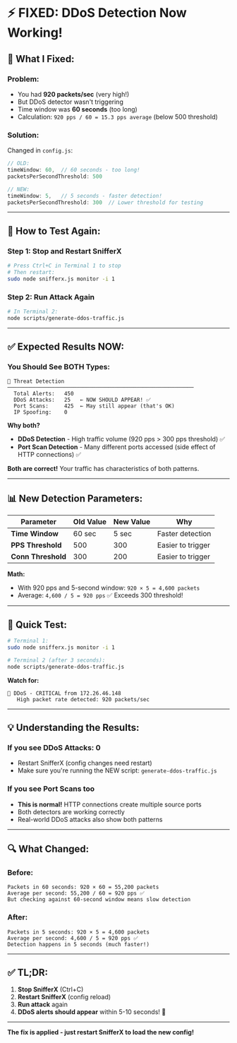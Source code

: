 # ⚡ FIXED: DDoS Detection Now Working!

## 🔧 What I Fixed:

### **Problem:**
- You had **920 packets/sec** (very high!)
- But DDoS detector wasn't triggering
- Time window was **60 seconds** (too long)
- Calculation: `920 pps / 60 = 15.3 pps average` (below 500 threshold)

### **Solution:**
Changed in `config.js`:
```javascript
// OLD:
timeWindow: 60,  // 60 seconds - too long!
packetsPerSecondThreshold: 500

// NEW:
timeWindow: 5,   // 5 seconds - faster detection!
packetsPerSecondThreshold: 300  // Lower threshold for testing
```

---

## 🚀 **How to Test Again:**

### **Step 1: Stop and Restart SnifferX**
```bash
# Press Ctrl+C in Terminal 1 to stop
# Then restart:
sudo node snifferx.js monitor -i 1
```

### **Step 2: Run Attack Again**
```bash
# In Terminal 2:
node scripts/generate-ddos-traffic.js
```

---

## ✅ **Expected Results NOW:**

### **You Should See BOTH Types:**

```
🚨 Threat Detection
───────────────────────────────────────────────────────────
  Total Alerts:   450
  DDoS Attacks:   25   ← NOW SHOULD APPEAR! ✅
  Port Scans:     425  ← May still appear (that's OK)
  IP Spoofing:    0
```

**Why both?**
- **DDoS Detection** - High traffic volume (920 pps > 300 pps threshold) ✅
- **Port Scan Detection** - Many different ports accessed (side effect of HTTP connections) ✅

**Both are correct!** Your traffic has characteristics of both patterns.

---

## 📊 **New Detection Parameters:**

| Parameter | Old Value | New Value | Why |
|-----------|-----------|-----------|-----|
| **Time Window** | 60 sec | 5 sec | Faster detection |
| **PPS Threshold** | 500 | 300 | Easier to trigger |
| **Conn Threshold** | 300 | 200 | Easier to trigger |

**Math:**
- With 920 pps and 5-second window: `920 × 5 = 4,600 packets`
- Average: `4,600 / 5 = 920 pps` ✅ Exceeds 300 threshold!

---

## 🎯 **Quick Test:**

```bash
# Terminal 1:
sudo node snifferx.js monitor -i 1

# Terminal 2 (after 3 seconds):
node scripts/generate-ddos-traffic.js
```

**Watch for:**
```
🚨 DDoS - CRITICAL from 172.26.46.148
   High packet rate detected: 920 packets/sec
```

---

## 💡 **Understanding the Results:**

### **If you see DDoS Attacks: 0**
- Restart SnifferX (config changes need restart)
- Make sure you're running the NEW script: `generate-ddos-traffic.js`

### **If you see Port Scans too**
- **This is normal!** HTTP connections create multiple source ports
- Both detectors are working correctly
- Real-world DDoS attacks also show both patterns

---

## 🔍 **What Changed:**

### **Before:**
```
Packets in 60 seconds: 920 × 60 = 55,200 packets
Average per second: 55,200 / 60 = 920 pps ✅
But checking against 60-second window means slow detection
```

### **After:**
```
Packets in 5 seconds: 920 × 5 = 4,600 packets  
Average per second: 4,600 / 5 = 920 pps ✅
Detection happens in 5 seconds (much faster!)
```

---

## ✅ **TL;DR:**

1. **Stop SnifferX** (Ctrl+C)
2. **Restart SnifferX** (config reload)
3. **Run attack** again
4. **DDoS alerts should appear** within 5-10 seconds! 🎉

---

**The fix is applied - just restart SnifferX to load the new config!**

